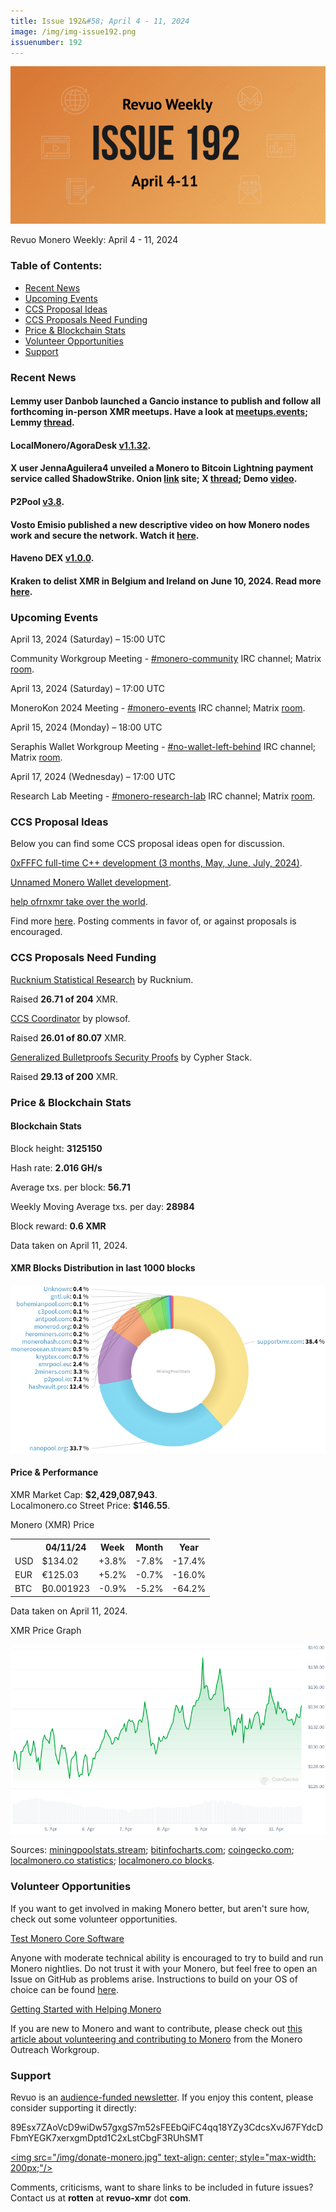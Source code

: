```yaml
---
title: Issue 192&#58; April 4 - 11, 2024
image: /img/img-issue192.png
issuenumber: 192
---
```

[<img src="/img/img-issue192.png" alt="Revuo Monero Weekly #192 Slide" class="img-lead">](/issue-192.html)

<p class="text-lead">Revuo Monero Weekly: April 4 - 11, 2024</p>
<!--more-->

<h3>Table of Contents:</h3>
<ul class="contents">
    <li><a href="#news">Recent News</a></li>
    <li><a href="#events">Upcoming Events</a></li>
    <li><a href="#ideas">CCS Proposal Ideas</a></li>
    <li><a href="#proposals">CCS Proposals Need Funding</a></li>
    <li><a href="#stats">Price & Blockchain Stats</a></li>
    <li><a href="#volunteer">Volunteer Opportunities</a></li>
    <li><a href="#support">Support</a></li>
</ul>

<h3 id="news">Recent News</h3>

<div class="newsbyte">
    <h4>Lemmy user Danbob launched a Gancio instance to publish and follow all forthcoming in-person XMR meetups. Have a look at <a href="https://meetup.events/" target="_blank">meetups.events</a>; Lemmy <a href="https://monero.town/post/2698370" target="_blank">thread</a>.</h4>
</div>

<div class="newsbyte">
    <h4>LocalMonero/AgoraDesk <a href="https://github.com/AgoraDesk-LocalMonero/agoradesk-app-foss/releases/tag/v1.1.32" target="_blank">v1.1.32</a>.</h4>
</div>

<div class="newsbyte">
    <h4>X user JennaAguilera4 unveiled a Monero to Bitcoin Lightning payment service called ShadowStrike. Onion <a href="http://shadowg4szntvrqvuw52tajyiuiwtz3r54tcjlaf62jcxcctzi3lf7yd.onion/" target="_blank">link</a> site; X <a href="https://nitter.poast.org/JennaAguilera4/status/1776999644574183518" target="_blank">thread</a>; Demo <a href="https://drive.proton.me/urls/AHVMCY3YJ0#4rCbHPUiDqTv" target="_blank">video</a>.</h4>
</div>

<div class="newsbyte">
    <h4>P2Pool <a href="https://github.com/SChernykh/p2pool/releases/tag/v3.8" target="_blank">v3.8</a>.</h4>
</div>

<div class="newsbyte">
    <h4>Vosto Emisio published a new descriptive video on how Monero nodes work and secure the network. Watch it <a href="https://iteroni.com/watch?v=hM6TF3co7lI" target="_blank">here</a>.</h4>
</div>

<div class="newsbyte">
    <h4>Haveno DEX <a href="https://github.com/haveno-dex/haveno/releases/tag/1.0.0" target="_blank">v1.0.0</a>.</h4>
</div>

<div class="newsbyte">
    <h4>Kraken to delist XMR in Belgium and Ireland on June 10, 2024. Read more <a href="https://support.kraken.com/hc/en-us/articles/notice-of-asset-delisting-in-ireland-and-belgium-for-monero-xmr" target="_blank">here</a>.</h4>
</div>

<h3 id="events">Upcoming Events</h3>

<div class="event">
    <p class="date" markdown="1">April 13, 2024 (Saturday) – 15:00 UTC</p>
    <p markdown="1">Community Workgroup Meeting - <a href="irc://irc.libera.chat/#monero-community" target="_blank">#monero-community</a> IRC channel; Matrix <a href="https://matrix.to/#/#monero-community:monero.social" target="_blank">room</a>.</p>
</div>

<div class="event">
    <p class="date" markdown="1">April 13, 2024 (Saturday) – 17:00 UTC</p>
    <p markdown="1">MoneroKon 2024 Meeting - <a href="irc://irc.libera.chat/#monero-events" target="_blank">#monero-events</a> IRC channel; Matrix <a href="https://matrix.to/#/#monero-events:monero.social" target="_blank">room</a>.</p>
</div>

<div class="event">
    <p class="date" markdown="1">April 15, 2024 (Monday) – 18:00 UTC</p>
    <p markdown="1">Seraphis Wallet Workgroup Meeting - <a href="irc://irc.libera.chat/#no-wallet-left-behind" target="_blank">#no-wallet-left-behind</a> IRC channel; Matrix <a href="https://matrix.to/#/#no-wallet-left-behind:monero.social" target="_blank">room</a>.</p>
</div>

<div class="event">
    <p class="date" markdown="1">April 17, 2024 (Wednesday) – 17:00 UTC</p>
    <p markdown="1">Research Lab Meeting - <a href="irc://irc.libera.chat/#monero-research-lab" target="_blank">#monero-research-lab</a> IRC channel; Matrix <a href="https://matrix.to/#/#monero-research-lab:monero.social" target="_blank">room</a>.</p>
</div>

<h3 id="ideas">CCS Proposal Ideas</h3>

<p>Below you can find some CCS proposal ideas open for discussion.</p>

<div class="proposal">
<p><a href="https://repo.getmonero.org/monero-project/ccs-proposals/-/merge_requests/438" target="_blank">0xFFFC full-time C++ development (3 months, May, June, July, 2024)</a>.</p>
</div>

<div class="proposal">
<p><a href="https://repo.getmonero.org/monero-project/ccs-proposals/-/merge_requests/437" target="_blank">Unnamed Monero Wallet development</a>.</p>
</div>

<div class="proposal">
<p><a href="https://repo.getmonero.org/monero-project/ccs-proposals/-/merge_requests/444" target="_blank">help ofrnxmr take over the world</a>.</p>
</div>

<div class="proposal">
<p>Find more <a href="https://ccs.getmonero.org/ideas/" target="_blank">here</a>. Posting comments in favor of, or against proposals is encouraged.</p>
</div>

<h3 id="proposals">CCS Proposals Need Funding</h3>

<div class="proposal">
    <p><a href="https://ccs.getmonero.org/proposals/Rucknium-Statistical-Research.html" target="_blank">Rucknium Statistical Research</a> by Rucknium.</p>
    <p>Raised <b>26.71 of 204</b> XMR.</p>
</div>

<div class="proposal">
    <p><a href="https://ccs.getmonero.org/proposals/plowsof-ccs-coordinator-4.html" target="_blank">CCS Coordinator</a> by plowsof.</p>
    <p>Raised <b>26.01 of 80.07</b> XMR.</p>
</div>

<div class="proposal">
    <p><a href="https://ccs.getmonero.org/proposals/cypherstack-gbp-security-proofs.html" target="_blank">Generalized Bulletproofs Security Proofs</a> by Cypher Stack.</p>
    <p>Raised <b>29.13 of 200</b> XMR.</p>
</div>

<h3 id="stats">Price & Blockchain Stats</h3>

<h4 class="stat">Blockchain Stats</h4>

<div class="bcstats">
    <p>Block height: <b>3125150</b></p>
    <p>Hash rate: <b>2.016 GH/s</b></p>
    <p>Average txs. per block: <b>56.71</b></p>
    <p>Weekly Moving Average txs. per day: <b>28984</b></p>
    <p>Block reward: <b>0.6 XMR</b></p>
</div>
<p class="note">Data taken on April 11, 2024.</p>

<h4 class="stat">XMR Blocks Distribution in last 1000 blocks</h4>
<p><img src="/img/hashrate-pool-distribution-04111.png" alt="Hashrate Pool Distribution Pie Chart"/></p>

<h4 class="stat" id="price-stat">Price & Performance</h4>

<div class="price-intro">XMR Market Cap: <b>$2,429,087,943</b>.<br/>Localmonero.co Street Price: <b>$146.55</b>.</div>

<p class="table-title">Monero (XMR) Price</p>
<table class="price-table">
  <tr class="row1">
    <th></th>
    <th>04/11/24</th>
    <th>Week</th>
    <th>Month</th>
    <th>Year</th>
  </tr>
  <tr>
    <td data-th="XMR to">USD</td>
    <td data-th="04/11/24">$134.02</td>
    <td data-th="Week" class="green">+3.8%</td>
    <td data-th="Month" class="red">-7.8%</td>
    <td data-th="Year" class="red">-17.4%</td>
  </tr>
  <tr class="row3">
    <td data-th="XMR to">EUR</td>
    <td data-th="04/11/24">€125.03</td>
    <td data-th="Week" class="green">+5.2%</td>
    <td data-th="Month" class="red">-0.7%</td>
    <td data-th="Year" class="red">-16.0%</td>
  </tr>
  <tr>
    <td data-th="XMR to">BTC</td>
    <td data-th="04/11/24">₿0.001923</td>
    <td data-th="Week" class="red">-0.9%</td>
    <td data-th="Month" class="red">-5.2%</td>
    <td data-th="Year" class="red">-64.2%</td>
  </tr>
</table>
<p class="note">Data taken on April 11, 2024.</p>

<p class="table-title">XMR Price Graph</p>

![XMR Price Graph 04/04/24-04/11/24](/img/weekly-chart-04111.png "XMR Price Graph 04/04/24-04/11/24")

Sources: <a href="https://miningpoolstats.stream/monero" target="_blank">miningpoolstats.stream</a>; <a href="https://bitinfocharts.com/monero/" target="_blank">bitinfocharts.com</a>; <a href="https://www.coingecko.com/en/coins/monero" target="_blank">coingecko.com</a>; <a href="https://localmonero.co/statistics" target="_blank">localmonero.co statistics</a>; <a href="https://localmonero.co/blocks" target="_blank">localmonero.co blocks</a>.

<h3 id="volunteer">Volunteer Opportunities</h3>

<p>If you want to get involved in making Monero better, but aren't sure how, check out some volunteer opportunities.</p>

<div class="newsbyte">
    <p class="date"><a href="https://github.com/monero-project/monero" target="_blank">Test Monero Core Software</a></p>
    <p>Anyone with moderate technical ability is encouraged to try to build and run Monero nightlies. Do not trust it with your Monero, but feel free to open an Issue on GitHub as problems arise. Instructions to build on your OS of choice can be found <a href="https://github.com/monero-project/monero#compiling-monero-from-source" target="_blank">here</a>. </p>
</div>

<div class="newsbyte">
    <p class="date"><a href="https://github.com/monero-project/monero" target="_blank">Getting Started with Helping Monero</a></p>
    <p>If you are new to Monero and want to contribute, please check out <a href="https://web.archive.org/web/20200805013127/https://www.monerooutreach.org/stories/getting-started-helping-monero.html" target="_blank">this article about volunteering and contributing to Monero</a> from the Monero Outreach Workgroup. </p>
</div>

<h3 id="support">Support</h3>

<p markdown="1">Revuo is an <a href="https://revuo-xmr.com/support/">audience-funded newsletter</a>. If you enjoy this content, please consider supporting it directly:</p>

<p class="address" markdown="1">89Esx7ZAoVcD9wiDw57gxgS7m52sFEEbQiFC4qq18YZy3CdcsXvJ67FYdcDFbmYEGK7xerxgmDptd1C2xLstCbgF3RUhSMT</p>

<a href="monero:89Esx7ZAoVcD9wiDw57gxgS7m52sFEEbQiFC4qq18YZy3CdcsXvJ67FYdcDFbmYEGK7xerxgmDptd1C2xLstCbgF3RUhSMT" class="qr"><img src="/img/donate-monero.jpg" text-align: center; style="max-width: 200px;"/></a>

Comments, criticisms, want to share links to be included in future issues? Contact us at **rotten** at **revuo-xmr** dot **com**.
